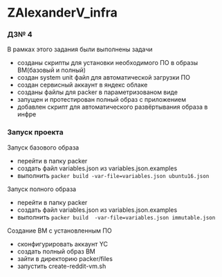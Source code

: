 # ZAlexanderV_infra
### ДЗ№ 4
В рамках этого задания были выполнены задачи
 - созданы скрипты для установки необходимого ПО в образы ВМ(базовый и полный)
 - создан system unit файл для автоматической загрузки ПО
 - создан сервисный аккаунт в яндекс облаке
 - созданы файлы для packer в параметризованом виде
 - запущен и протестирован полный образ с приложением
 - добавлен скрипт для автоматического развёртывания образа в инфре

### Запуск проекта
Запуск базового образа
- перейти в папку packer
- создать файл variables.json из variables.json.examples
- выполнить ```packer build -var-file=variables.json ubuntu16.json```

Запуск полного образа
- перейти в папку packer
- создать файл variables.json из variables.json.examples
- выполнить  ```packer build  -var-file=variables.json immutable.json```

Создание ВМ с установленным ПО
- сконфигурировать аккаунт YC
- создать полный образ ВМ
- зайти в директорию packer/files
- запустить create-reddit-vm.sh
